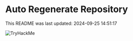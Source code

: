 # Auto Regenerate Repository

This README was last updated: 2024-09-25 14:51:17

 ![TryHackMe](https://tryhackme.com/badge/533634)